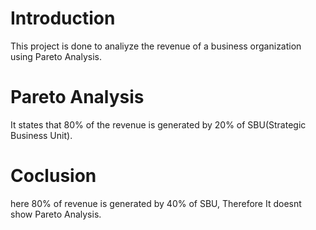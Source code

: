 # Introduction
This project is done to analiyze the revenue of a business organization using Pareto Analysis.

# Pareto Analysis
It states that 80% of the revenue is generated by 20% of SBU(Strategic Business Unit).

# Coclusion
here 80% of revenue is generated by 40% of SBU, Therefore It doesnt show Pareto Analysis.
